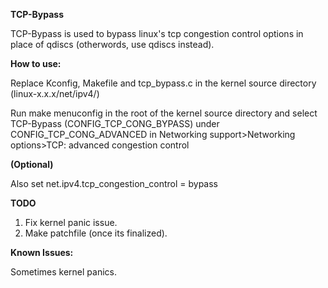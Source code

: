 **TCP-Bypass**

TCP-Bypass is used to bypass linux's tcp congestion control options in place of qdiscs (otherwords, use qdiscs instead).

**How to use:**

Replace Kconfig, Makefile and tcp_bypass.c in the kernel source directory (linux-x.x.x/net/ipv4/)

Run make menuconfig in the root of the kernel source directory and select TCP-Bypass (CONFIG_TCP_CONG_BYPASS) under CONFIG_TCP_CONG_ADVANCED in Networking support>Networking options>TCP: advanced congestion control

**(Optional)** 

Also set net.ipv4.tcp_congestion_control = bypass

**TODO**

1. Fix kernel panic issue.
2. Make patchfile (once its finalized).

**Known Issues:**

Sometimes kernel panics.
